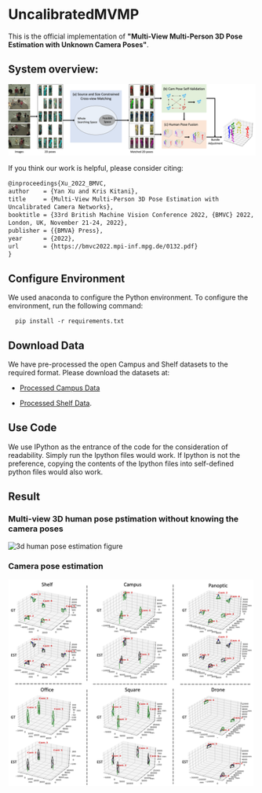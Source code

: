 # UncalibratedMVMP

This is the official implementation of **"Multi-View Multi-Person 3D Pose Estimation with Unknown Camera Poses"**.

## System overview:

<p align="left">
    <img src="./figure/system_overview.png" alt="system overview"  width="800">
</p>

If you think our work is helpful, please consider citing:

```
@inproceedings{Xu_2022_BMVC,
author    = {Yan Xu and Kris Kitani},
title     = {Multi-View Multi-Person 3D Pose Estimation with Uncalibrated Camera Networks},
booktitle = {33rd British Machine Vision Conference 2022, {BMVC} 2022, London, UK, November 21-24, 2022},
publisher = {{BMVA} Press},
year      = {2022},
url       = {https://bmvc2022.mpi-inf.mpg.de/0132.pdf}
}
```


## Configure Environment

We used anaconda to configure the Python environment.  To configure the environment, run the following command:
```
  pip install -r requirements.txt
```


## Download Data

We have pre-processed the open Campus and Shelf datasets to the required format.  Please download the datasets at: 

* [Processed Campus Data](https://drive.google.com/file/d/1YCh4GHY3vkwKpSZsnj6sx84cmwFN7XaP/view?usp=sharing)

* [Processed Shelf Data](https://drive.google.com/file/d/1_Y9x0L7PF8ll92CySbpSsKXaXpEurnLx/view?usp=sharing).


## Use Code

We use IPython as the entrance of the code for the consideration of readability.  Simply run the Ipython files would work.  If Ipython is not the preference, copying the contents of the Ipython files into self-defined python files would also work.

## Result

### Multi-view 3D human pose pstimation without knowing the camera poses

<p align="left">
    <img src="./figure/human_pose_estimation.png" alt="3d human pose estimation figure"  width="550">
</p>

### Camera pose estimation

<p align="left">
    <img src="./figure/camera_pose_estimation.png" alt="3d human pose estimation table"  width="500">
</p>

<!-- ### Multi-view 3D human pose pstimation with one moving camera mounted on a flying drone

<p align="left">
    <img src="./figure/drone_pose_estimation.png" alt="3d human pose estimation table"  width="500">
</p> -->
